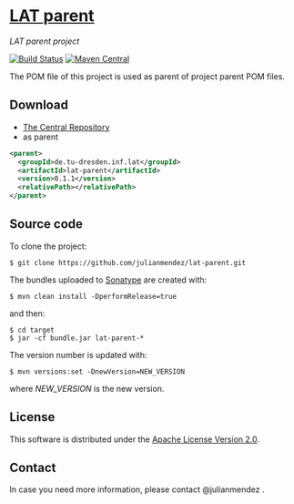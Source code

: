 # [LAT parent](https://julianmendez.github.io/lat-parent/)
*LAT parent project*

[![Build Status](https://travis-ci.org/julianmendez/lat-parent.png?branch=master)](https://travis-ci.org/julianmendez/lat-parent)
[![Maven Central](https://maven-badges.herokuapp.com/maven-central/de.tu-dresden.inf.lat/lat-parent/badge.svg)](http://search.maven.org/#search|ga|1|g%3A%22de.tu-dresden.inf.lat%22)


The POM file of this project is used as parent of project parent POM files.


## Download

* [The Central Repository](https://repo1.maven.org/maven2/de/tu-dresden/inf/lat/lat-parent/)
* as parent
```xml
<parent>
  <groupId>de.tu-dresden.inf.lat</groupId>
  <artifactId>lat-parent</artifactId>
  <version>0.1.1</version>
  <relativePath></relativePath>
</parent>
```


## Source code

To clone the project:

```
$ git clone https://github.com/julianmendez/lat-parent.git
```

The bundles uploaded to [Sonatype](https://oss.sonatype.org/) are created with:
```
$ mvn clean install -DperformRelease=true
```
and then:
```
$ cd target
$ jar -cf bundle.jar lat-parent-*
```

The version number is updated with:
```
$ mvn versions:set -DnewVersion=NEW_VERSION
```
where *NEW_VERSION* is the new version.


## License

This software is distributed under the [Apache License Version 2.0](http://www.apache.org/licenses/LICENSE-2.0.txt).


## Contact

In case you need more information, please contact @julianmendez .


